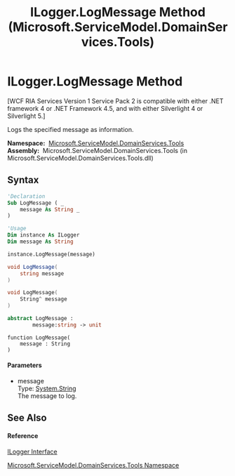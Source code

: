 ﻿---
title: ILogger.LogMessage Method  (Microsoft.ServiceModel.DomainServices.Tools)
TOCTitle: LogMessage Method
ms:assetid: M:Microsoft.ServiceModel.DomainServices.Tools.ILogger.LogMessage(System.String)
ms:mtpsurl: https://msdn.microsoft.com/en-us/library/microsoft.servicemodel.domainservices.tools.ilogger.logmessage(v=VS.91)
ms:contentKeyID: 32336273
ms.date: 01/27/2012
mtps_version: v=VS.91
f1_keywords:
- Microsoft.ServiceModel.DomainServices.Tools.ILogger.LogMessage
dev_langs:
- CSharp
- JScript
- VB
- FSharp
- c++
api_location:
- microsoft.servicemodel.domainservices.tools.dll
api_name:
- Microsoft.ServiceModel.DomainServices.Tools.ILogger.LogMessage
api_type:
- Managed
topic_type:
- apiref
- kbSyntax
product_family_name: VS
ROBOTS: INDEX,FOLLOW
---

# ILogger.LogMessage Method

\[WCF RIA Services Version 1 Service Pack 2 is compatible with either .NET framework 4 or .NET Framework 4.5, and with either Silverlight 4 or Silverlight 5.\]

Logs the specified message as information.

**Namespace:**  [Microsoft.ServiceModel.DomainServices.Tools](gg153739\(v=vs.91\).md)  
**Assembly:**  Microsoft.ServiceModel.DomainServices.Tools (in Microsoft.ServiceModel.DomainServices.Tools.dll)

## Syntax

``` vb
'Declaration
Sub LogMessage ( _
    message As String _
)
```

``` vb
'Usage
Dim instance As ILogger
Dim message As String

instance.LogMessage(message)
```

``` csharp
void LogMessage(
    string message
)
```

``` c++
void LogMessage(
    String^ message
)
```

``` fsharp
abstract LogMessage : 
        message:string -> unit 
```

``` jscript
function LogMessage(
    message : String
)
```

#### Parameters

  - message  
    Type: [System.String](https://msdn.microsoft.com/en-us/library/s1wwdcbf)  
    The message to log.  

## See Also

#### Reference

[ILogger Interface](gg153832\(v=vs.91\).md)

[Microsoft.ServiceModel.DomainServices.Tools Namespace](gg153739\(v=vs.91\).md)

